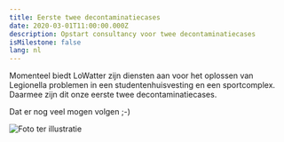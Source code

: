 ```yaml
---
title: Eerste twee decontaminatiecases
date: 2020-03-01T11:00:00.000Z
description: Opstart consultancy voor twee decontaminatiecases
isMilestone: false
lang: nl
---
```

Momenteel biedt LoWatter zijn diensten aan voor het oplossen van Legionella problemen in een studentenhuisvesting en een sportcomplex. Daarmee zijn dit onze eerste twee decontaminatiecases.

Dat er nog veel mogen volgen ;-)

![](/uploads/photobyalexanderlondoñoonunsplash.jpg "Foto ter illustratie")